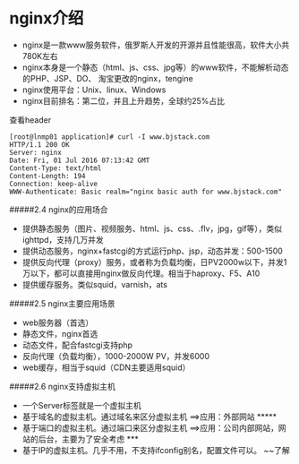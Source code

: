 # nginx介绍

 
- nginx是一款www服务软件，俄罗斯人开发的开源并且性能很高，软件大小共780K左右
- nginx本身是一个静态（html、js、css、jpg等）的www软件，不能解析动态的PHP、JSP、DO、
淘宝更改的nginx，tengine
- nginx使用平台：Unix、linux、Windows
- nginx目前排名：第二位，并且上升趋势，全球约25%占比

查看header

```
[root@lnmp01 application]# curl -I www.bjstack.com
HTTP/1.1 200 OK
Server: nginx
Date: Fri, 01 Jul 2016 07:13:42 GMT
Content-Type: text/html
Content-Length: 194
Connection: keep-alive
WWW-Authenticate: Basic realm="nginx basic auth for www.bjstack.com"
```


#####2.4 nginx的应用场合
-    提供静态服务（图片、视频服务、html、js、css、.flv，jpg，gif等），类似ighttpd，支持几万并发
-    提供动态服务，nginx+fastcgi的方式运行php、jsp，动态并发：500-1500
-    提供反向代理（proxy）服务，或者称为负载均衡，日PV2000w以下，并发1万以下，都可以直接用nginx做反向代理。相当于haproxy、F5、A10
-    提供缓存服务。类似squid，varnish，ats

#####2.5 nginx主要应用场景
-    web服务器（首选）
-    静态文件，nginx首选
-    动态文件，配合fastcgi支持php
-    反向代理（负载均衡），1000-2000W PV，并发6000
-    web缓存，相当于squid（CDN主要适用squid）

#####2.6 nginx支持虚拟主机
-    一个Server标签就是一个虚拟主机
-    基于域名的虚拟主机。通过域名来区分虚拟主机  ==>应用：外部网站  *****
-    基于端口的虚拟主机。通过端口来区分虚拟主机  ==>应用：公司内部网站，网站的后台，主要为了安全考虑  ***
-    基于IP的虚拟主机。几乎不用，不支持ifconfig别名，配置文件可以。 ~~了解

